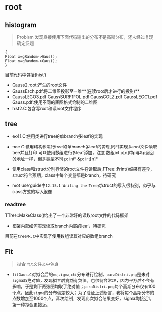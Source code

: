 # root
## histogram
>Problem
发现直接使用下面代码输出的分布不是高斯分布，还未经过复现确定问题
```
{
Float x=gRandom->Gaus();
Float y=gRandom->Gaus();
}
```

目前代码中包括(hist/)

+ Gauss2.root:产生的root文件
+ GaussEach.pdf:将二维图投影至一维**(在读root后才进行的投影)**
+ GaussLEGO3.pdf  GaussSURF1POL.pdf   GaussCOLZ.pdf  GaussLEGO1.pdf  Gauss.pdf:使用不同的画图格式绘制的二维图
+ hist2.C:包含写root和读root文件程序
## tree
+ ex41.C:使用类进行tree的单branch多leaf的实现
+ tree.C:使用结构体进行tree的单branch多leaf的实现,同时实现从root文件读取tree并且打印
可以使用数组进行多leaf添加，注意
数组int p[n]中p与&p返回的地址一样，但是类型不同
p: int*
&p: int[n]*

+ 使用class和struct分别存储的root文件在读取后,TTree::Print()结果有差异，struct符合预期，class中每个变量都是branch，待研究
+ root userguide中`12.15.1 Writing the Tree`对struct的写入很特别，似乎与class方式的写入很像
### readtree
TTree::MakeClass()给出了一个非常好的读取root文件的代码框架
+ 框架内部如何实现读取branch内部的leaf，待研究

目前在`treeMk.C`中实现了使用数组读取对应的数组branch
## Fit
> 拟合
`fit`文件夹中包含
+ `fitGaus.C`对拟合后的`mu`,`sigma`,`chi`分布进行绘制，`paraDistri.png`是未对`sigma`取绝对值，发现拟合后竟然有负值，也很符合常理，因为平方后不会有影响，于是剩下两张图均取了绝对值；`paraDistri.png`每个高斯分布仅有100个点，因此`sigma`的分布偏差较大；为了验证上述断言，我将每个高斯分布的点数增加至1000个点，再次绘制，发现此次拟合结果变好，sigma均接近1，第一种拟合更接近。


